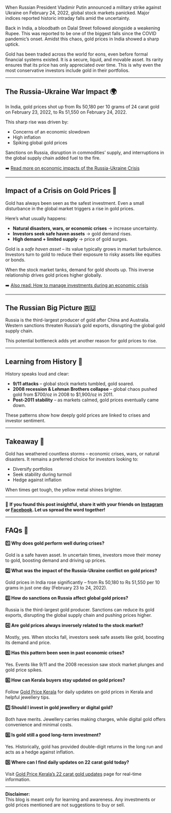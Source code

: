 When Russian President Vladimir Putin announced a military strike against Ukraine on February 24, 2022, global stock markets panicked. Major indices reported historic intraday falls amid the uncertainty.

Back in India, a bloodbath on Dalal Street followed alongside a weakening Rupee. This was reported to be one of the biggest falls since the COVID pandemic’s onset. Amidst this chaos, gold prices in India showed a sharp uptick.

Gold has been traded across the world for eons, even before formal financial systems existed. It is a secure, liquid, and movable asset. Its rarity ensures that its price has only appreciated over time. This is why even the most conservative investors include gold in their portfolios.

---

## The Russia-Ukraine War Impact 🌍

In India, gold prices shot up from Rs 50,180 per 10 grams of 24 carat gold on February 23, 2022, to Rs 51,550 on February 24, 2022.

This sharp rise was driven by:

- Concerns of an economic slowdown
- High inflation
- Spiking global gold prices

Sanctions on Russia, disruption in commodities’ supply, and interruptions in the global supply chain added fuel to the fire.

➡️ [Read more on economic impacts of the Russia-Ukraine Crisis](https://goldpricekerala.in/economic-impact-russia-ukraine-crisis)

---

## Impact of a Crisis on Gold Prices 🏦

Gold has always been seen as the safest investment. Even a small disturbance in the global market triggers a rise in gold prices. 

Here’s what usually happens:

- **Natural disasters, wars, or economic crises** → increase uncertainty.
- **Investors seek safe haven assets** → gold demand rises.
- **High demand + limited supply** → price of gold surges.

Gold is a *safe haven asset* – its value typically grows in market turbulence. Investors turn to gold to reduce their exposure to risky assets like equities or bonds.

When the stock market tanks, demand for gold shoots up. This inverse relationship drives gold prices higher globally.

➡️ [Also read: How to manage investments during an economic crisis](https://goldpricekerala.in/how-to-manage-investments-economic-crisis)

---

## The Russian Big Picture 🇷🇺

Russia is the third-largest producer of gold after China and Australia. Western sanctions threaten Russia’s gold exports, disrupting the global gold supply chain.

This potential bottleneck adds yet another reason for gold prices to rise.

---

## Learning from History 📜

History speaks loud and clear:

- **9/11 attacks** – global stock markets tumbled, gold soared.
- **2008 recession & Lehman Brothers collapse** – global chaos pushed gold from $700/oz in 2008 to $1,900/oz in 2011.
- **Post-2011 stability** – as markets calmed, gold prices eventually came down.

These patterns show how deeply gold prices are linked to crises and investor sentiment.

---

## Takeaway 🎯

Gold has weathered countless storms – economic crises, wars, or natural disasters. It remains a preferred choice for investors looking to:

- Diversify portfolios
- Seek stability during turmoil
- Hedge against inflation

When times get tough, the yellow metal shines brighter.

---

💬 **If you found this post insightful, share it with your friends on [Instagram](https://www.instagram.com) or [Facebook](https://www.facebook.com). Let us spread the word together!**

---

## FAQs 🤔

**1️⃣ Why does gold perform well during crises?**

Gold is a safe haven asset. In uncertain times, investors move their money to gold, boosting demand and driving up prices.

**2️⃣ What was the impact of the Russia-Ukraine conflict on gold prices?**

Gold prices in India rose significantly – from Rs 50,180 to Rs 51,550 per 10 grams in just one day (February 23 to 24, 2022).

**3️⃣ How do sanctions on Russia affect global gold prices?**

Russia is the third-largest gold producer. Sanctions can reduce its gold exports, disrupting the global supply chain and pushing prices higher.

**4️⃣ Are gold prices always inversely related to the stock market?**

Mostly, yes. When stocks fall, investors seek safe assets like gold, boosting its demand and price.

**5️⃣ Has this pattern been seen in past economic crises?**

Yes. Events like 9/11 and the 2008 recession saw stock market plunges and gold price spikes.

**6️⃣ How can Kerala buyers stay updated on gold prices?**

Follow [Gold Price Kerala](https://goldpricekerala.in) for daily updates on gold prices in Kerala and helpful jewellery tips.

**7️⃣ Should I invest in gold jewellery or digital gold?**

Both have merits. Jewellery carries making charges, while digital gold offers convenience and minimal costs.

**8️⃣ Is gold still a good long-term investment?**

Yes. Historically, gold has provided double-digit returns in the long run and acts as a hedge against inflation.

**9️⃣ Where can I find daily updates on 22 carat gold today?**

Visit [Gold Price Kerala’s 22 carat gold updates](https://goldpricekerala.in/22-carat-gold-price-today) page for real-time information.

---

**Disclaimer:**  
This blog is meant only for learning and awareness. Any investments or gold prices mentioned are not suggestions to buy or sell.
